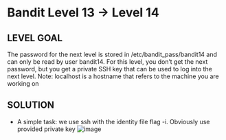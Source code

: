 # Bandit Level 13 → Level 14
 
## LEVEL GOAL

The password for the next level is stored in /etc/bandit_pass/bandit14 and can only be read by user bandit14. For this level, you don’t get the next password, but you get a private SSH key that can be used to log into the next level. Note: localhost is a hostname that refers to the machine you are working on

## SOLUTION

- A simple task: we use ssh with the identity file flag -i. Obviously use provided private key
 ![image](https://user-images.githubusercontent.com/44790709/202872325-4610e672-5d4d-4c4e-94fb-8b1d1160cc2f.png)

